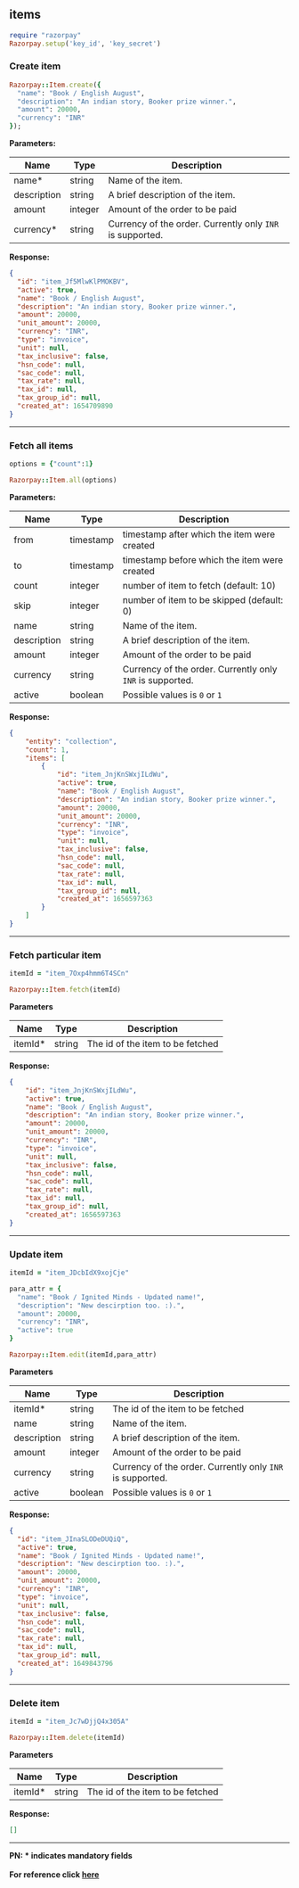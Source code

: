 ## items

```rb
require "razorpay"
Razorpay.setup('key_id', 'key_secret')
```

### Create item

```rb
Razorpay::Item.create({
  "name": "Book / English August",
  "description": "An indian story, Booker prize winner.",
  "amount": 20000,
  "currency": "INR"
});
```

**Parameters:**

| Name            | Type    | Description                                                                  |
|-----------------|---------|------------------------------------------------------------------------------|
| name*          | string | Name of the item.                    |
| description        | string  | A brief description of the item.  |
| amount         | integer  | Amount of the order to be paid     |
| currency*           | string  | Currency of the order. Currently only `INR` is supported.    |

**Response:**
```json
{
  "id": "item_Jf5MlwKlPMOKBV",
  "active": true,
  "name": "Book / English August",
  "description": "An indian story, Booker prize winner.",
  "amount": 20000,
  "unit_amount": 20000,
  "currency": "INR",
  "type": "invoice",
  "unit": null,
  "tax_inclusive": false,
  "hsn_code": null,
  "sac_code": null,
  "tax_rate": null,
  "tax_id": null,
  "tax_group_id": null,
  "created_at": 1654709890
}
```

-------------------------------------------------------------------------------------------------------

### Fetch all items

```rb
options = {"count":1}

Razorpay::Item.all(options)
```
**Parameters:**

| Name  | Type      | Description                                      |
|-------|-----------|--------------------------------------------------|
| from  | timestamp | timestamp after which the item were created  |
| to    | timestamp | timestamp before which the item were created |
| count | integer   | number of item to fetch (default: 10)        |
| skip  | integer   | number of item to be skipped (default: 0)    |
| name        | string | Name of the item.                    |
| description        | string  | A brief description of the item.  |
| amount         | integer  | Amount of the order to be paid     |
| currency           | string  | Currency of the order. Currently only `INR` is supported.    |
| active   | boolean  | Possible values is `0` or `1` |

**Response:**
```json
{
    "entity": "collection",
    "count": 1,
    "items": [
        {
            "id": "item_JnjKnSWxjILdWu",
            "active": true,
            "name": "Book / English August",
            "description": "An indian story, Booker prize winner.",
            "amount": 20000,
            "unit_amount": 20000,
            "currency": "INR",
            "type": "invoice",
            "unit": null,
            "tax_inclusive": false,
            "hsn_code": null,
            "sac_code": null,
            "tax_rate": null,
            "tax_id": null,
            "tax_group_id": null,
            "created_at": 1656597363
        }
    ]
}
```
-------------------------------------------------------------------------------------------------------
### Fetch particular item

```rb
itemId = "item_7Oxp4hmm6T4SCn"

Razorpay::Item.fetch(itemId)
```
**Parameters**

| Name     | Type   | Description                         |
|----------|--------|-------------------------------------|
| itemId* | string | The id of the item to be fetched |

**Response:**
```json
{
    "id": "item_JnjKnSWxjILdWu",
    "active": true,
    "name": "Book / English August",
    "description": "An indian story, Booker prize winner.",
    "amount": 20000,
    "unit_amount": 20000,
    "currency": "INR",
    "type": "invoice",
    "unit": null,
    "tax_inclusive": false,
    "hsn_code": null,
    "sac_code": null,
    "tax_rate": null,
    "tax_id": null,
    "tax_group_id": null,
    "created_at": 1656597363
}
```

-------------------------------------------------------------------------------------------------------

### Update item

```rb
itemId = "item_JDcbIdX9xojCje"

para_attr = {
  "name": "Book / Ignited Minds - Updated name!",
  "description": "New descirption too. :).",
  "amount": 20000,
  "currency": "INR",
  "active": true
}

Razorpay::Item.edit(itemId,para_attr)
```
**Parameters**

| Name     | Type   | Description                         |
|----------|--------|-------------------------------------|
| itemId* | string | The id of the item to be fetched |
| name       | string | Name of the item.                    |
| description  | string  | A brief description of the item.  |
| amount         | integer  | Amount of the order to be paid     |
| currency           | string  | Currency of the order. Currently only `INR` is supported.    |
| active   | boolean  | Possible values is `0` or `1` |

**Response:**
```json
{
  "id": "item_JInaSLODeDUQiQ",
  "active": true,
  "name": "Book / Ignited Minds - Updated name!",
  "description": "New descirption too. :).",
  "amount": 20000,
  "unit_amount": 20000,
  "currency": "INR",
  "type": "invoice",
  "unit": null,
  "tax_inclusive": false,
  "hsn_code": null,
  "sac_code": null,
  "tax_rate": null,
  "tax_id": null,
  "tax_group_id": null,
  "created_at": 1649843796
}
```
-------------------------------------------------------------------------------------------------------
### Delete item

```rb
itemId = "item_Jc7wDjjQ4x305A"

Razorpay::Item.delete(itemId)
```
**Parameters**

| Name     | Type   | Description                         |
|----------|--------|-------------------------------------|
| itemId* | string | The id of the item to be fetched |

**Response:**
```json
[]
```
-------------------------------------------------------------------------------------------------------

**PN: * indicates mandatory fields**
<br>
<br>
**For reference click [here](https://razorpay.com/docs/api/items)**